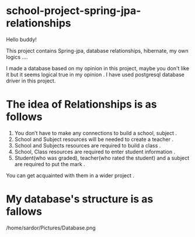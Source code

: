# school-project-spring-jpa-relationships
Hello buddy!

This project contains Spring-jpa, database relationships, hibernate, my own logics ....

I made a database based on my opinion in this project, maybe you don't like it but it seems logical true in my opinion .
I have used postgresql database driver in this project.

# The idea of Relationships is as follows

 1. You don’t have to make any connections to build a school, subject .
 2. School and Subject resources will be needed to create a teacher .
 3. School and Subjects resources are required to build a class .
 4. School, Class resources are required to enter student information .
 5. Student(who was graded), teacher(who rated the student) and a subject are required to put the mark .
 
You can get acquainted with them in a wider project .

# My database's structure is as fallows

/home/sardor/Pictures/Database.png

